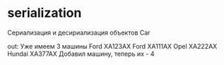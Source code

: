 # serialization
Cериализация и десириализация объектов Car

out:
Уже имеем 3 машины
Ford XA123AX
Ford XA111AX
Opel XA222AX
Hundai XA377AX
Добавил машину, теперь их - 4

